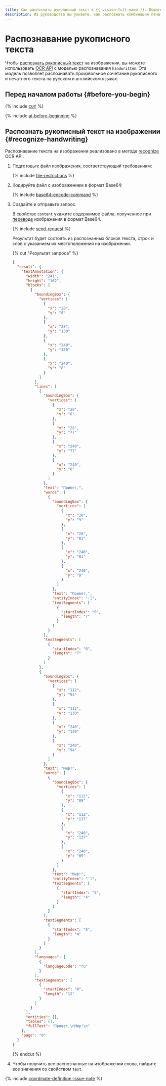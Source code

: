```yaml
---
title: Как распознать рукописный текст в {{ vision-full-name }}. Пошаговая инструкция
description: Из руководства вы узнаете, как распознать комбинацию печатного и рукописного текста на русском и английском языке в {{ vision-full-name }}.
---
```



# Распознавание рукописного текста

Чтобы [распознать рукописный текст](../../concepts/ocr/index.md) на изображении, вы можете использовать [OCR API](../../ocr/api-ref/index.md) с моделью распознавания `handwritten`. Эта модель позволяет распознавать произвольное сочетание рукописного и печатного текста на русском и английском языках.


## Перед началом работы {#before-you-begin}

{% include [curl](../../../_includes/curl.md) %}

{% include [ai-before-beginning](../../../_includes/vision/ai-before-beginning.md) %}


## Распознать рукописный текст на изображении {#recognize-handwriting}

Распознавание текста на изображении реализовано в методе [recognize](../../ocr/api-ref/TextRecognition/recognize.md) OCR API.

1. Подготовьте файл изображения, соответствующий требованиям:

    {% include [file-restrictions](../../../_includes/vision/ocr-file-restrictions.md) %}

1. Кодируйте файл с изображением в формат Base64:

    {% include [base64-encode-command](../../../_includes/vision/base64-encode-command.md) %}

1. Создайте и отправьте запрос. 

    В свойстве `content` укажите содержимое файла, полученное при [переводе](../base64-encode.md) изображения в формат Base64.

    {% include [send-request](../../../_includes/vision/send-request_ocr.md) %}

    Результат будет состоять из распознанных блоков текста, строк и слов с указанием их местоположения на изображении.

    {% cut "Результат запроса" %}

    ``` json
    {
      "result": {
        "textAnnotation": {
          "width": "241",
          "height": "162",
          "blocks": [
            {
              "boundingBox": {
                "vertices": [
                  {
                    "x": "28",
                    "y": "8"
                  },
                  {
                    "x": "28",
                    "y": "130"
                  },
                  {
                    "x": "240",
                    "y": "130"
                  },
                  {
                    "x": "240",
                    "y": "8"
                  }
                ]
              },
              "lines": [
                {
                  "boundingBox": {
                    "vertices": [
                      {
                        "x": "28",
                        "y": "8"
                      },
                      {
                        "x": "28",
                        "y": "77"
                      },
                      {
                        "x": "240",
                        "y": "77"
                      },
                      {
                        "x": "240",
                        "y": "8"
                      }
                    ]
                  },
                  "text": "Привет,",
                  "words": [
                    {
                      "boundingBox": {
                        "vertices": [
                          {
                            "x": "28",
                            "y": "9"
                          },
                          {
                            "x": "28",
                            "y": "81"
                          },
                          {
                            "x": "240",
                            "y": "81"
                          },
                          {
                            "x": "240",
                            "y": "9"
                          }
                        ]
                      },
                      "text": "Привет,",
                      "entityIndex": "-1",
                      "textSegments": [
                        {
                          "startIndex": "0",
                          "length": "7"
                        }
                      ]
                    }
                  ],
                  "textSegments": [
                    {
                      "startIndex": "0",
                      "length": "7"
                    }
                  ]
                },
                {
                  "boundingBox": {
                    "vertices": [
                      {
                        "x": "112",
                        "y": "94"
                      },
                      {
                        "x": "112",
                        "y": "130"
                      },
                      {
                        "x": "240",
                        "y": "130"
                      },
                      {
                        "x": "240",
                        "y": "94"
                      }
                    ]
                  },
                  "text": "Мир!",
                  "words": [
                    {
                      "boundingBox": {
                        "vertices": [
                          {
                            "x": "112",
                            "y": "89"
                          },
                          {
                            "x": "112",
                            "y": "137"
                          },
                          {
                            "x": "240",
                            "y": "137"
                          },
                          {
                            "x": "240",
                            "y": "89"
                          }
                        ]
                      },
                      "text": "Мир!",
                      "entityIndex": "-1",
                      "textSegments": [
                        {
                          "startIndex": "8",
                          "length": "4"
                        }
                      ]
                    }
                  ],
                  "textSegments": [
                    {
                      "startIndex": "8",
                      "length": "4"
                    }
                  ]
                }
              ],
              "languages": [
                {
                  "languageCode": "ru"
                }
              ],
              "textSegments": [
                {
                  "startIndex": "0",
                  "length": "12"
                }
              ]
            }
          ],
          "entities": [],
          "tables": [],
          "fullText": "Привет,\nМир!\n"
        },
        "page": "0"
      }
    }
    ```
    {% endcut %}

1. Чтобы получить все распознанные на изображении слова, найдите все значения со свойством `text`.

{% include [coordinate-definition-issue-note](../../../_includes/vision/coordinate-definition-issue-note.md) %}